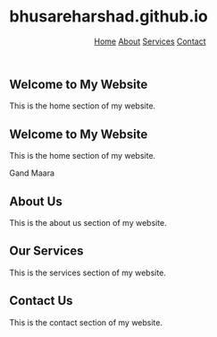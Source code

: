 # bhusareharshad.github.io
<!DOCTYPE html>
<html>
<head>
  <title>Harshad Bhusare</title>
  <link rel="stylesheet" type="text/css" href="styles.css">
</head>
<body>
  <header>
    <nav>
      <a href="#home">Home</a>
      <a href="#about">About</a>
      <a href="#services">Services</a>
      <a href="#contact">Contact</a>
    </nav>
  </header>

  <section id="home">
    <h1>Welcome to My Website</h1>
    <p>This is the home section of my website.</p>
  </section>
  
  <section id="home">
    <h1>Welcome to My Website</h1>
    <p>This is the home section of my website.</p>
    <p> Gand Maara</p>
  </section>


  <section id="about" class="hidden">
    <h2>About Us</h2>
    <p>This is the about us section of my website.</p>
  </section>

  <section id="services" class="hidden">
    <h2>Our Services</h2>
    <p>This is the services section of my website.</p>
  </section>

  <section id="contact" class="hidden">
    <h2>Contact Us</h2>
    <p>This is the contact section of my website.</p>
  </section>
  
  <script src="script.js"></script>
</body>
</html>
